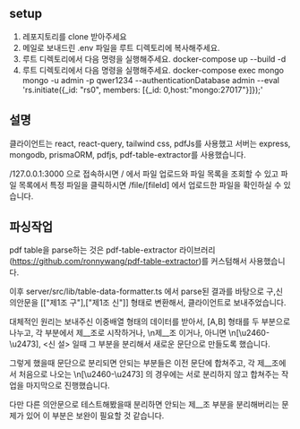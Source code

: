 ## setup
1. 레포지토리를 clone 받아주세요
2. 메일로 보내드린 .env 파일을 루트 디렉토리에 복사해주세요.
3. 루트 디렉토리에서 다음 명령을 실행해주세요. docker-compose up --build -d
4. 루트 디렉토리에서 다음 명령을 실행해주세요.
docker-compose exec mongo mongo -u admin -p qwer1234 --authenticationDatabase admin --eval 'rs.initiate({_id: "rs0", members: [{_id: 0,host:"mongo:27017"}]});'


## 설명

클라이언트는 react, react-query, tailwind css, pdfJs를 사용했고
서버는 express, mongodb, prismaORM, pdfjs, pdf-table-extractor를 사용했습니다.

/127.0.0.1:3000 으로 접속하시면 
/ 에서 파일 업로드와 파일 목록을 조회할 수 있고
파일 목록에서 특정 파일을 클릭하시면
/file/[fileId] 에서 업로드한 파일을 확인하실 수 있습니다.



## 파싱작업

pdf table을 parse하는 것은 pdf-table-extractor 라이브러리(https://github.com/ronnywang/pdf-table-extractor)를 커스텀해서 사용했습니다.

이후 server/src/lib/table-data-formatter.ts 에서 parse된 결과를 바탕으로 구,신 의안문을 [["제1조 구"],["제1조 신"]] 형태로 변환해서, 클라이언트로 보내주었습니다.

대체적인 원리는 보내주신 이중배열 형태의 데이터를 받아서, [A,B] 형태를 두 부분으로 나누고, 각 부분에서 제__조로 시작하거나, \n제__조 이거나, 아니면 \n[\u2460-\u2473], <신 설> 일때 그 부분을 분리해서 새로운 문단으로 만들도록 했습니다.

그렇게 했을때 문단으로 분리되면 안되는 부분들은 이전 문단에 합쳐주고, 각 제__조에서 처음으로 나오는 \n[\u2460-\u2473] 의 경우에는 서로 분리하지 않고 합쳐주는 작업을 마지막으로 진행했습니다.

다만 다른 의안문으로 테스트해봤을때 분리하면 안되는 제__조 부분을 분리해버리는 문제가 있어 이 부분은 보완이 필요할 것 같습니다.




